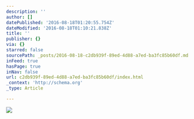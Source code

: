 ```yaml
---
description: ''
author: []
datePublished: '2016-08-18T01:20:55.754Z'
dateModified: '2016-08-18T01:10:21.838Z'
title: ''
publisher: {}
via: {}
starred: false
sourcePath: _posts/2016-08-18-c2db939f-89ed-4d88-a7ed-ba3fc85b60df.md
inFeed: true
hasPage: true
inNav: false
url: c2db939f-89ed-4d88-a7ed-ba3fc85b60df/index.html
_context: 'http://schema.org'
_type: Article

---
```

![](https://the-grid-user-content.s3-us-west-2.amazonaws.com/26523983-ba79-484b-b260-8a609a76b419.jpg)